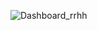 ![Dashboard_rrhh](https://github.com/CECN20/mi_1er_dash/assets/103469168/4c2f81f9-ce6a-40ad-a428-8a4a326f459b)
